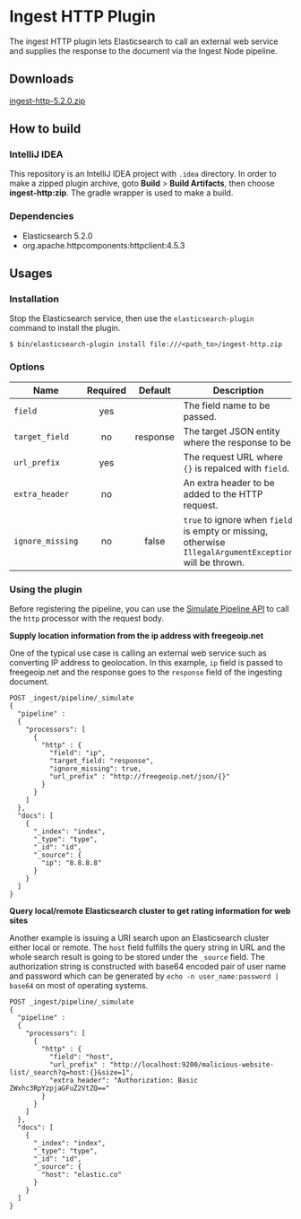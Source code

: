# Ingest HTTP Plugin

The ingest HTTP plugin lets Elasticsearch to call an external web service and supplies the response to the document via the Ingest Node pipeline.

## Downloads

[ingest-http-5.2.0.zip](https://github.com/kosho/ingest-http/releases/download/5.2.0-extra-header/ingest-http-5.2.0.zip)

## How to build

### IntelliJ IDEA

This repository is an IntelliJ IDEA project with `.idea` directory. In order to make a zipped plugin archive, goto **Build** > **Build Artifacts**, then choose **ingest-http:zip**. The gradle wrapper is used to make a build.

### Dependencies

- Elasticsearch 5.2.0
- org.apache.httpcomponents:httpclient:4.5.3

## Usages

### Installation

Stop the Elasticsearch service, then use the `elasticsearch-plugin` command to install the plugin.

```shell
$ bin/elasticsearch-plugin install file:///<path_to>/ingest-http.zip

```

### Options

| Name             | Required | Default  | Description                                                   |
|------------------|:--------:|:--------:|---------------------------------------------------------------|
| `field`          | yes      |          | The field name to be passed.                                  |
| `target_field`   | no       | response | The target JSON entity where the response to be.              |
| `url_prefix`     | yes      |          | The request URL where `{}` is repalced with `field`.          |
| `extra_header`   | no       |          | An extra header to be added to the HTTP request.              |
| `ignore_missing` | no       | false    | `true` to ignore when `field` is empty or missing, otherwise `IllegalArgumentException` will be thrown.  |


### Using the plugin

Before registering the pipeline, you can use the [Simulate Pipeline API](https://www.elastic.co/guide/en/elasticsearch/reference/master/simulate-pipeline-api.html) to call the `http` processor with the request body.


**Supply location information from the ip address with freegeoip.net**

One of the typical use case is calling an external web service such as converting IP address to geolocation. In this example, `ip` field is passed to freegeoip.net and the response goes to the `response` field of the ingesting document.


```
POST _ingest/pipeline/_simulate
{
  "pipeline" :
  {
    "processors": [
      {
        "http" : {
          "field": "ip",
          "target_field: "response",
          "ignore_missing": true,
          "url_prefix" : "http://freegeoip.net/json/{}"
        }
      }
    ]
  },
  "docs": [
    {
      "_index": "index",
      "_type": "type",
      "_id": "id",
      "_source": {
        "ip": "8.8.8.8"
      }
    }
  ]
}
```

**Query local/remote Elasticsearch cluster to get rating information for web sites**

Another example is issuing a URI search upon an Elasticsearch cluster either local or remote. The `host` field fulfills the query string in URL and the whole search result is going to be stored under the `_source` field. The authorization string is constructed with base64 encoded pair of user name and password which can be generated by `echo -n user_name:password | base64` on most of operating systems. 

```
POST _ingest/pipeline/_simulate
{
  "pipeline" :
  {
    "processors": [
      {
        "http" : {
          "field": "host",
          "url_prefix" : "http://localhost:9200/malicious-website-list/_search?q=host:{}&size=1",
          "extra_header": "Authorization: Basic ZWxhc3RpYzpjaGFuZ2VtZQ=="
        }
      }
    ]
  },
  "docs": [
    {
      "_index": "index",
      "_type": "type",
      "_id": "id",
      "_source": {
        "host": "elastic.co"
      }
    }
  ]
}
```
